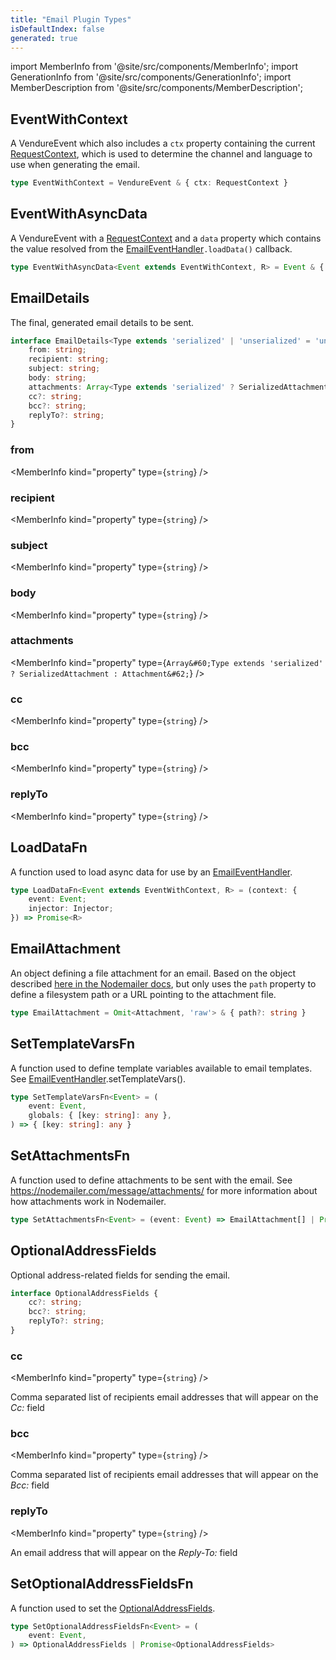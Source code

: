 ```yaml
---
title: "Email Plugin Types"
isDefaultIndex: false
generated: true
---
```

<!-- This file was generated from the Vendure source. Do not modify. Instead, re-run the "docs:build" script -->
import MemberInfo from '@site/src/components/MemberInfo';
import GenerationInfo from '@site/src/components/GenerationInfo';
import MemberDescription from '@site/src/components/MemberDescription';


## EventWithContext

<GenerationInfo sourceFile="packages/email-plugin/src/types.ts" sourceLine="21" packageName="@vendure/email-plugin" />

A VendureEvent which also includes a `ctx` property containing the current
<a href='/reference/typescript-api/request/request-context#requestcontext'>RequestContext</a>, which is used to determine the channel and language
to use when generating the email.

```ts title="Signature"
type EventWithContext = VendureEvent & { ctx: RequestContext }
```


## EventWithAsyncData

<GenerationInfo sourceFile="packages/email-plugin/src/types.ts" sourceLine="31" packageName="@vendure/email-plugin" />

A VendureEvent with a <a href='/reference/typescript-api/request/request-context#requestcontext'>RequestContext</a> and a `data` property which contains the
value resolved from the <a href='/reference/core-plugins/email-plugin/email-event-handler#emaileventhandler'>EmailEventHandler</a>`.loadData()` callback.

```ts title="Signature"
type EventWithAsyncData<Event extends EventWithContext, R> = Event & { data: R }
```


## EmailDetails

<GenerationInfo sourceFile="packages/email-plugin/src/types.ts" sourceLine="248" packageName="@vendure/email-plugin" />

The final, generated email details to be sent.

```ts title="Signature"
interface EmailDetails<Type extends 'serialized' | 'unserialized' = 'unserialized'> {
    from: string;
    recipient: string;
    subject: string;
    body: string;
    attachments: Array<Type extends 'serialized' ? SerializedAttachment : Attachment>;
    cc?: string;
    bcc?: string;
    replyTo?: string;
}
```

<div className="members-wrapper">

### from

<MemberInfo kind="property" type={`string`}   />


### recipient

<MemberInfo kind="property" type={`string`}   />


### subject

<MemberInfo kind="property" type={`string`}   />


### body

<MemberInfo kind="property" type={`string`}   />


### attachments

<MemberInfo kind="property" type={`Array&#60;Type extends 'serialized' ? SerializedAttachment : Attachment&#62;`}   />


### cc

<MemberInfo kind="property" type={`string`}   />


### bcc

<MemberInfo kind="property" type={`string`}   />


### replyTo

<MemberInfo kind="property" type={`string`}   />




</div>


## LoadDataFn

<GenerationInfo sourceFile="packages/email-plugin/src/types.ts" sourceLine="282" packageName="@vendure/email-plugin" />

A function used to load async data for use by an <a href='/reference/core-plugins/email-plugin/email-event-handler#emaileventhandler'>EmailEventHandler</a>.

```ts title="Signature"
type LoadDataFn<Event extends EventWithContext, R> = (context: {
    event: Event;
    injector: Injector;
}) => Promise<R>
```


## EmailAttachment

<GenerationInfo sourceFile="packages/email-plugin/src/types.ts" sourceLine="301" packageName="@vendure/email-plugin" />

An object defining a file attachment for an email. Based on the object described
[here in the Nodemailer docs](https://nodemailer.com/message/attachments/), but
only uses the `path` property to define a filesystem path or a URL pointing to
the attachment file.

```ts title="Signature"
type EmailAttachment = Omit<Attachment, 'raw'> & { path?: string }
```


## SetTemplateVarsFn

<GenerationInfo sourceFile="packages/email-plugin/src/types.ts" sourceLine="410" packageName="@vendure/email-plugin" />

A function used to define template variables available to email templates.
See <a href='/reference/core-plugins/email-plugin/email-event-handler#emaileventhandler'>EmailEventHandler</a>.setTemplateVars().

```ts title="Signature"
type SetTemplateVarsFn<Event> = (
    event: Event,
    globals: { [key: string]: any },
) => { [key: string]: any }
```


## SetAttachmentsFn

<GenerationInfo sourceFile="packages/email-plugin/src/types.ts" sourceLine="424" packageName="@vendure/email-plugin" />

A function used to define attachments to be sent with the email.
See https://nodemailer.com/message/attachments/ for more information about
how attachments work in Nodemailer.

```ts title="Signature"
type SetAttachmentsFn<Event> = (event: Event) => EmailAttachment[] | Promise<EmailAttachment[]>
```


## OptionalAddressFields

<GenerationInfo sourceFile="packages/email-plugin/src/types.ts" sourceLine="434" packageName="@vendure/email-plugin" since="1.1.0" />

Optional address-related fields for sending the email.

```ts title="Signature"
interface OptionalAddressFields {
    cc?: string;
    bcc?: string;
    replyTo?: string;
}
```

<div className="members-wrapper">

### cc

<MemberInfo kind="property" type={`string`}   />

Comma separated list of recipients email addresses that will appear on the _Cc:_ field
### bcc

<MemberInfo kind="property" type={`string`}   />

Comma separated list of recipients email addresses that will appear on the _Bcc:_ field
### replyTo

<MemberInfo kind="property" type={`string`}   />

An email address that will appear on the _Reply-To:_ field


</div>


## SetOptionalAddressFieldsFn

<GenerationInfo sourceFile="packages/email-plugin/src/types.ts" sourceLine="460" packageName="@vendure/email-plugin" since="1.1.0" />

A function used to set the <a href='/reference/core-plugins/email-plugin/email-plugin-types#optionaladdressfields'>OptionalAddressFields</a>.

```ts title="Signature"
type SetOptionalAddressFieldsFn<Event> = (
    event: Event,
) => OptionalAddressFields | Promise<OptionalAddressFields>
```

